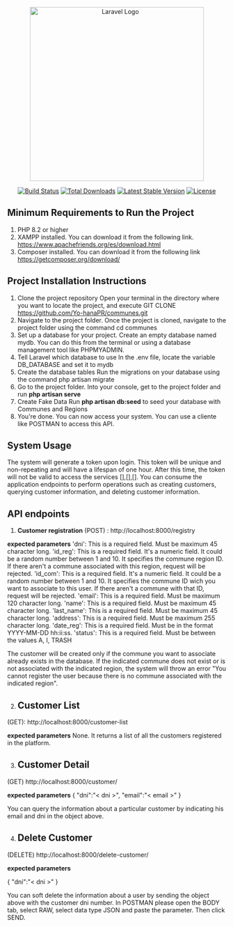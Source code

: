 <p align="center"><a href="https://laravel.com" target="_blank"><img src="https://raw.githubusercontent.com/laravel/art/master/logo-lockup/5%20SVG/2%20CMYK/1%20Full%20Color/laravel-logolockup-cmyk-red.svg" width="400" alt="Laravel Logo"></a></p>

<p align="center">
<a href="https://github.com/laravel/framework/actions"><img src="https://github.com/laravel/framework/workflows/tests/badge.svg" alt="Build Status"></a>
<a href="https://packagist.org/packages/laravel/framework"><img src="https://img.shields.io/packagist/dt/laravel/framework" alt="Total Downloads"></a>
<a href="https://packagist.org/packages/laravel/framework"><img src="https://img.shields.io/packagist/v/laravel/framework" alt="Latest Stable Version"></a>
<a href="https://packagist.org/packages/laravel/framework"><img src="https://img.shields.io/packagist/l/laravel/framework" alt="License"></a>
</p>

## Minimum Requirements to Run the Project
1. PHP 8.2 or higher
2. XAMPP installed. You can download it from the following link. https://www.apachefriends.org/es/download.html
3. Composer installed. You can download it from the following link https://getcomposer.org/download/


## Project Installation Instructions
1. Clone the project repository
Open your terminal in the directory where you want to locate the project, and execute GIT CLONE https://github.com/Yo-hanaPR/communes.git
2. Navigate to the project folder.
Once the project is cloned, navigate to the project folder using the command cd communes
3. Set up a database for your project. Create an empty database named mydb. You can do this from the terminal or using a database management tool like PHPMYADMIN.
4. Tell Laravel which database to use
In the .env file, locate the variable
DB_DATABASE and set it to mydb
5. Create the database tables
Run the migrations on your database using the command php artisan migrate
6. Go to the project folder.
Into your console, get to the project folder and run **php artisan serve**
8. Create Fake Data
Run **php artisan db:seed** to seed your database with Communes and Regions
7. You're done. You can now access your system.
You can use a cliente like POSTMAN to access this API.



## System Usage
The system will generate a token upon login. This token will be unique and non-repeating and will have a lifespan of one hour. After this time, the token will not be valid to access the services [],[],[].
You can consume the application endpoints to perform operations such as creating customers, querying customer information, and deleting customer information.

## API endpoints

1. **Customer registration** 
(POST) : http://localhost:8000/registry

**expected parameters**
 'dni': This is a required field. Must be maximum 45 character long. 
 'id_reg':  This is a required field. It's a numeric field. It could be a random number between 1 and 10. It specifies the commune region ID. If there aren't a commune associated with this region, request will be rejected.
 'id_com': This is a required field. It's a numeric field. It could be a random number between 1 and 10. It specifies the commune ID wich you want to associate to this user. If there aren't a commune with that ID, request will be rejected.
 'email': This is a required field. Must be maximum 120 character long.
 'name': This is a required field. Must be maximum 45 character long.
 'last_name': This is a required field. Must be maximum 45 character long.
 'address': This is a required field. Must be maximum 255 character long.
 'date_reg': This is a required field. Must be in the format YYYY-MM-DD hh:ii:ss.
 'status': This is a required field. Must be between the values A, I, TRASH


The customer will be created only if the commune you want to associate already exists in the database. If the indicated commune does not exist or is not associated with the indicated region, the system will throw an error "You cannot register the user because there is no commune associated with the indicated region".


2. ## Customer List

(GET): http://localhost:8000/customer-list


**expected parameters**
None. It returns a list of all the customers registered in the platform.

3. ## Customer Detail
(GET) http://localhost:8000/customer/

**expected parameters**
{
    "dni":"< dni >",
    "email":"< email >"
}

You can query the information about a particular customer by indicating his email and dni in the object above.


4. ## Delete Customer
(DELETE) http://localhost:8000/delete-customer/

**expected parameters**

{
    "dni":"< dni >"
}

You can soft delete the information about a user by sending the object above with the customer dni number.
In POSTMAN please open the BODY tab, select RAW, select data type JSON and paste the parameter. Then click SEND. 
